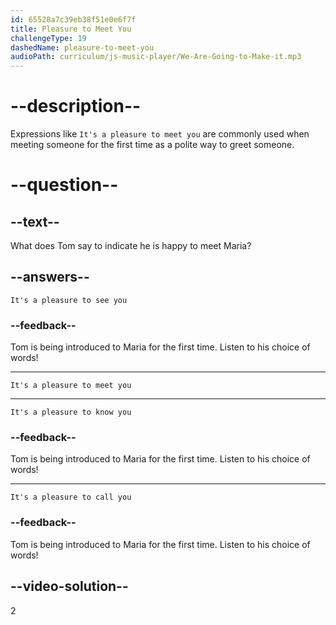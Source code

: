 ```yaml
---
id: 65528a7c39eb38f51e0e6f7f
title: Pleasure to Meet You
challengeType: 19
dashedName: pleasure-to-meet-you
audioPath: curriculum/js-music-player/We-Are-Going-to-Make-it.mp3
---
```


# --description--

Expressions like `It's a pleasure to meet you` are commonly used when meeting someone for the first time as a polite way to greet someone.

# --question--

## --text--

What does Tom say to indicate he is happy to meet Maria?

## --answers--

`It's a pleasure to see you`

### --feedback--

Tom is being introduced to Maria for the first time. Listen to his choice of words!

***

`It's a pleasure to meet you`

***

`It's a pleasure to know you`

### --feedback--

Tom is being introduced to Maria for the first time. Listen to his choice of words!

***

`It's a pleasure to call you`

### --feedback--

Tom is being introduced to Maria for the first time. Listen to his choice of words!

## --video-solution--

2
